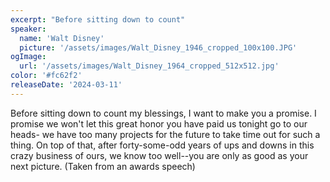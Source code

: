 ```yaml
---
excerpt: "Before sitting down to count"
speaker:
  name: 'Walt Disney'
  picture: '/assets/images/Walt_Disney_1946_cropped_100x100.JPG'
ogImage:
  url: '/assets/images/Walt_Disney_1964_cropped_512x512.jpg'
color: '#fc62f2'
releaseDate: '2024-03-11'
---
```

Before sitting down to count my blessings, I want to make you a promise. I promise we won't let this great honor you have paid us tonight go to our heads- we have too many projects for the future to take time out for such a thing. On top of that, after forty-some-odd years of ups and downs in this crazy business of ours, we know too well--you are only as good as your next picture. (Taken from an awards speech)
